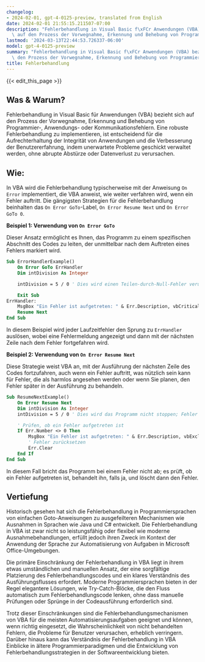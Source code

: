 ```yaml
---
changelog:
- 2024-02-01, gpt-4-0125-preview, translated from English
date: 2024-02-01 21:55:15.211507-07:00
description: "Fehlerbehandlung in Visual Basic f\xFCr Anwendungen (VBA) bezieht sich\
  \ auf den Prozess der Vorwegnahme, Erkennung und Behebung von Programmier-, Anwendungs-\u2026"
lastmod: '2024-03-13T22:44:53.726337-06:00'
model: gpt-4-0125-preview
summary: "Fehlerbehandlung in Visual Basic f\xFCr Anwendungen (VBA) bezieht sich auf\
  \ den Prozess der Vorwegnahme, Erkennung und Behebung von Programmier-, Anwendungs-\u2026"
title: Fehlerbehandlung
---
```


{{< edit_this_page >}}

## Was & Warum?

Fehlerbehandlung in Visual Basic für Anwendungen (VBA) bezieht sich auf den Prozess der Vorwegnahme, Erkennung und Behebung von Programmier-, Anwendungs- oder Kommunikationsfehlern. Eine robuste Fehlerbehandlung zu implementieren, ist entscheidend für die Aufrechterhaltung der Integrität von Anwendungen und die Verbesserung der Benutzererfahrung, indem unerwartete Probleme geschickt verwaltet werden, ohne abrupte Abstürze oder Datenverlust zu verursachen.

## Wie:

In VBA wird die Fehlerbehandlung typischerweise mit der Anweisung `On Error` implementiert, die VBA anweist, wie weiter verfahren wird, wenn ein Fehler auftritt. Die gängigsten Strategien für die Fehlerbehandlung beinhalten das `On Error GoTo`-Label, `On Error Resume Next` und `On Error GoTo 0`.

**Beispiel 1: Verwendung von `On Error GoTo`**

Dieser Ansatz ermöglicht es Ihnen, das Programm zu einem spezifischen Abschnitt des Codes zu leiten, der unmittelbar nach dem Auftreten eines Fehlers markiert wird.

```vb
Sub ErrorHandlerExample()
    On Error GoTo ErrHandler
    Dim intDivision As Integer

    intDivision = 5 / 0 ' Dies wird einen Teilen-durch-Null-Fehler verursachen

    Exit Sub
ErrHandler:
    MsgBox "Ein Fehler ist aufgetreten: " & Err.Description, vbCritical, "Fehler!"
    Resume Next
End Sub
```

In diesem Beispiel wird jeder Laufzeitfehler den Sprung zu `ErrHandler` auslösen, wobei eine Fehlermeldung angezeigt und dann mit der nächsten Zeile nach dem Fehler fortgefahren wird.

**Beispiel 2: Verwendung von `On Error Resume Next`**

Diese Strategie weist VBA an, mit der Ausführung der nächsten Zeile des Codes fortzufahren, auch wenn ein Fehler auftritt, was nützlich sein kann für Fehler, die als harmlos angesehen werden oder wenn Sie planen, den Fehler später in der Ausführung zu behandeln.

```vb
Sub ResumeNextExample()
    On Error Resume Next
    Dim intDivision As Integer
    intDivision = 5 / 0 ' Dies wird das Programm nicht stoppen; Fehler wird ignoriert

    ' Prüfen, ob ein Fehler aufgetreten ist
    If Err.Number <> 0 Then
        MsgBox "Ein Fehler ist aufgetreten: " & Err.Description, vbExclamation, "Behandelter Fehler"
        ' Fehler zurücksetzen
        Err.Clear
    End If
End Sub
```

In diesem Fall bricht das Programm bei einem Fehler nicht ab; es prüft, ob ein Fehler aufgetreten ist, behandelt ihn, falls ja, und löscht dann den Fehler.

## Vertiefung

Historisch gesehen hat sich die Fehlerbehandlung in Programmiersprachen von einfachen Goto-Anweisungen zu ausgefeilteren Mechanismen wie Ausnahmen in Sprachen wie Java und C# entwickelt. Die Fehlerbehandlung in VBA ist zwar nicht so leistungsfähig oder flexibel wie moderne Ausnahmebehandlungen, erfüllt jedoch ihren Zweck im Kontext der Anwendung der Sprache zur Automatisierung von Aufgaben in Microsoft Office-Umgebungen.

Die primäre Einschränkung der Fehlerbehandlung in VBA liegt in ihrem etwas umständlichen und manuellen Ansatz, der eine sorgfältige Platzierung des Fehlerbehandlungscodes und ein klares Verständnis des Ausführungsflusses erfordert. Moderne Programmiersprachen bieten in der Regel elegantere Lösungen, wie Try-Catch-Blöcke, die den Fluss automatisch zum Fehlerbehandlungscode lenken, ohne dass manuelle Prüfungen oder Sprünge in der Codeausführung erforderlich sind.

Trotz dieser Einschränkungen sind die Fehlerbehandlungsmechanismen von VBA für die meisten Automatisierungsaufgaben geeignet und können, wenn richtig eingesetzt, die Wahrscheinlichkeit von nicht behandelten Fehlern, die Probleme für Benutzer verursachen, erheblich verringern. Darüber hinaus kann das Verständnis der Fehlerbehandlung in VBA Einblicke in ältere Programmierparadigmen und die Entwicklung von Fehlerbehandlungsstrategien in der Softwareentwicklung bieten.
